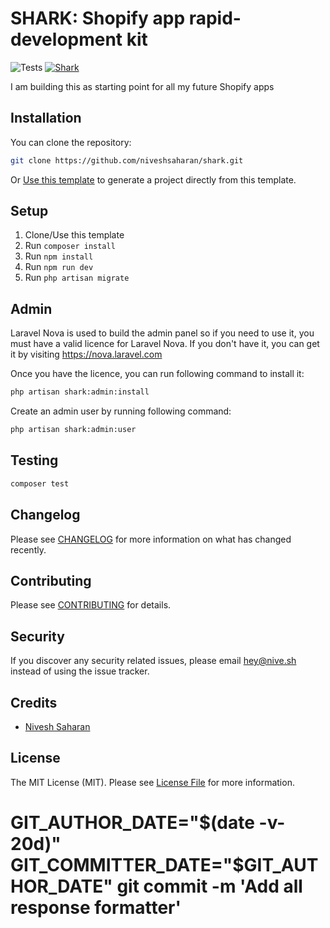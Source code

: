 # SHARK: Shopify app rapid-development kit

![Tests](https://github.com/niveshsaharan/shark/workflows/Tests/badge.svg)
[![Shark](https://img.shields.io/endpoint?url=https://dashboard.cypress.io/badge/count/47ezsk/master&style=flat&logo=cypress)](https://dashboard.cypress.io/projects/cm138z/runs)


I am building this as starting point for all my future Shopify apps

## Installation

You can clone the repository:

```bash
git clone https://github.com/niveshsaharan/shark.git
```

Or [Use this template](https://github.com/niveshsaharan/shark/generate) to generate a project directly from this template.

## Setup
1. Clone/Use this template
1. Run `composer install`
1. Run `npm install`
1. Run `npm run dev`
1. Run `php artisan migrate`


## Admin
Laravel Nova is used to build the admin panel so if you need to use it, you must have a valid licence for Laravel Nova. If you  don't have it, you can get it by visiting https://nova.laravel.com

Once you have the licence, you can run following command to install it:

```bash
php artisan shark:admin:install
```

Create an admin user by running following command:

```bash
php artisan shark:admin:user
```

## Testing

``` bash
composer test
```

## Changelog

Please see [CHANGELOG](CHANGELOG.md) for more information on what has changed recently.

## Contributing

Please see [CONTRIBUTING](CONTRIBUTING.md) for details.

## Security

If you discover any security related issues, please email hey@nive.sh instead of using the issue tracker.

## Credits

- [Nivesh Saharan](https://github.com/niveshsaharan)

## License

The MIT License (MIT). Please see [License File](LICENSE.md) for more information.

# GIT_AUTHOR_DATE="$(date -v-20d)" GIT_COMMITTER_DATE="$GIT_AUTHOR_DATE" git commit -m 'Add all response formatter'
